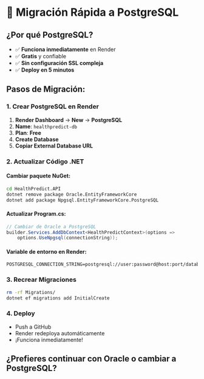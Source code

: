 # 🐘 Migración Rápida a PostgreSQL

## ¿Por qué PostgreSQL?
- ✅ **Funciona inmediatamente** en Render
- ✅ **Gratis** y confiable
- ✅ **Sin configuración SSL compleja**
- ✅ **Deploy en 5 minutos**

## Pasos de Migración:

### 1. Crear PostgreSQL en Render
1. **Render Dashboard** → **New** → **PostgreSQL**
2. **Name**: `healthpredict-db`
3. **Plan**: **Free**
4. **Create Database**
5. **Copiar External Database URL**

### 2. Actualizar Código .NET

#### Cambiar paquete NuGet:
```bash
cd HealthPredict.API
dotnet remove package Oracle.EntityFrameworkCore
dotnet add package Npgsql.EntityFrameworkCore.PostgreSQL
```

#### Actualizar Program.cs:
```csharp
// Cambiar de Oracle a PostgreSQL
builder.Services.AddDbContext<HealthPredictContext>(options => 
    options.UseNpgsql(connectionString));
```

#### Variable de entorno en Render:
```
POSTGRESQL_CONNECTION_STRING=postgresql://user:password@host:port/database
```

### 3. Recrear Migraciones
```bash
rm -rf Migrations/
dotnet ef migrations add InitialCreate
```

### 4. Deploy
- Push a GitHub
- Render redeploya automáticamente
- ¡Funciona inmediatamente!

## ¿Prefieres continuar con Oracle o cambiar a PostgreSQL? 